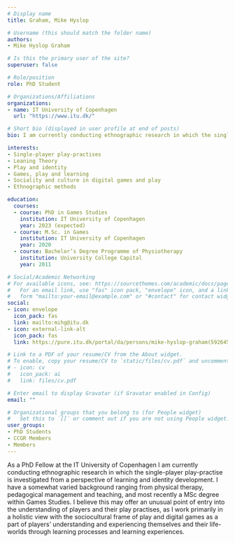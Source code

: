 ```yaml
---
# Display name
title: Graham, Mike Hyslop

# Username (this should match the folder name)
authors:
- Mike Hyslop Graham

# Is this the primary user of the site?
superuser: false

# Role/position
role: PhD Student

# Organizations/Affiliations
organizations:
- name: IT University of Copenhagen
  url: "https://www.itu.dk/"

# Short bio (displayed in user profile at end of posts)
bio: I am currently conducting ethnographic research in which the single-player play-practise is investigated from a perspective of learning and identity development

interests:
- Single-player play-practises
- Leaning Theory 
- Play and identity
- Games, play and learning
- Sociality and culture in digital games and play 
- Ethnographic methods

education:
  courses:
  - course: PhD in Games Studies
    institution: IT University of Copenhagen
    year: 2023 (expected)
  - course: M.Sc. in Games
    institution: IT University of Copenhagen
    year: 2020
  - course: Bachelor’s Degree Programme of Physiotherapy
    institution: University College Capital
    year: 2011

# Social/Academic Networking
# For available icons, see: https://sourcethemes.com/academic/docs/page-builder/#icons
#   For an email link, use "fas" icon pack, "envelope" icon, and a link in the
#   form "mailto:your-email@example.com" or "#contact" for contact widget.
social:
- icon: envelope
  icon_pack: fas
  link: mailto:mihg@itu.dk
- icon: external-link-alt
  icon_pack: fas
  link: https://pure.itu.dk/portal/da/persons/mike-hyslop-graham(59264501-60c6-4666-87c2-73d7a42a4ff0).html

# Link to a PDF of your resume/CV from the About widget.
# To enable, copy your resume/CV to `static/files/cv.pdf` and uncomment the lines below.
# - icon: cv
#   icon_pack: ai
#   link: files/cv.pdf

# Enter email to display Gravatar (if Gravatar enabled in Config)
email: ""

# Organizational groups that you belong to (for People widget)
#   Set this to `[]` or comment out if you are not using People widget.
user_groups:
- PhD Students
- CCGR Members
- Members
---
```


As a PhD Fellow at the IT University of Copenhagen I am currently conducting ethnographic research in which the single-player play-practise is investigated from a perspective of learning and identity development. 
I have a somewhat varied background ranging from physical therapy, pedagogical management and teaching, and most recently a MSc degree within Games Studies. I believe this may offer an unusual point of entry into the understanding of players and their play practises, as I work primarily in a holistic view with the sociocultural frame of play and digital games as a part of players’ understanding and experiencing themselves and their life-worlds through learning processes and learning experiences. 